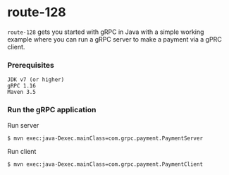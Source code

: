 # route-128

`route-128` gets you started with gRPC in Java with a simple working example where you can run a gRPC server to make a payment via a gPRC client. 

### Prerequisites
```
JDK v7 (or higher)
gRPC 1.16
Maven 3.5
``` 

### Run the gRPC application

Run server
```
$ mvn exec:java-Dexec.mainClass=com.grpc.payment.PaymentServer
```

Run client 
```
$ mvn exec:java-Dexec.mainClass=com.grpc.payment.PaymentClient
```